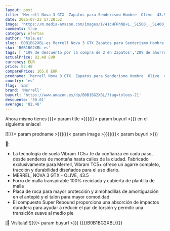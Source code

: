 ```yaml
---
layout: post
title: 'Merrell Nova 3 GTX  Zapatos para Senderismo Hombre  Olive  43.5 EU'
date: 2025-07-23 17:28:52
image: 'https://m.media-amazon.com/images/I/41cHFRhNB+L._SL500_._SL400_.jpg'
comments: true
category: ofertas
author: 'tole.es'
slug: 'B0B1BG2XBL-es Merrell Nova 3 GTX Zapatos para Senderismo Hombre Olive...'
sku: 'B0B1BG2XBL-es'
tags: [ '10% de descuento por la compra de 2 en Zapatos','20% de ahorro en calzado','20% de ahorro en moda','Arborist Merchandising Root','Compra 2, y obtén un 10% de descuento','Compra 2, y obtén un 10% de descuento_Shoes1','Moda','Moda Hombre','Prime Student -10% adicional en una selección de Moda','Self Service','Special Features Stores','Zapatos: -10% adicional en una selección de Moda','c8538d25-3af9-48d3-aeff-5f3ce5572a36_0','c8538d25-3af9-48d3-aeff-5f3ce5572a36_2001','c8538d25-3af9-48d3-aeff-5f3ce5572a36_4801','c8538d25-3af9-48d3-aeff-5f3ce5572a36_6301','c8538d25-3af9-48d3-aeff-5f3ce5572a36_8301','merrell','zapatos','🇪🇸', ]
actualPrice: 82.48 EUR
currency: EUR
price: 82.48
comparePrice: 165.0 EUR
prodname: 'Merrell Nova 3 GTX  Zapatos para Senderismo Hombre  Olive  43.5 EU'
country: 'es'
flag: '🇪🇸'
brand: 'Merrell'
buyurl: 'https://www.amazon.es/dp/B0B1BG2XBL/?tag=tolees-21'
descuento: '50.01'
average: '82.48'
---
```


Ahora mismo tienes [{{< param title >}}]({{< param buyurl >}}) en el siguiente enlace!

[![{{< param prodname >}}]({{< param image >}})]({{< param buyurl >}})

🔎:

- La tecnología de suela Vibram TC5+ te da confianza en cada paso, desde senderos de montaña hasta calles de la ciudad. Fabricado exclusivamente para Merrell, Vibram TC5+ ofrece un agarre completo, tracción y durabilidad diseñados para el uso diario.
- MERREL, NOVA 3 GTX - OLIVE, 43.5
- Forro de malla transpirable 100% reciclada y cubierta de plantilla de malla
- Placa de roca para mayor protección y almohadillas de amortiguación en el antepié y el talón para mayor comodidad
- El compuesto Super Rebound proporciona una absorción de impactos duradera para ayudar a reducir el par de torsión y permitir una transición suave al medio pie

[🛒 Visítala!!!]({{< param buyurl >}})
{{<world>}}B0B1BG2XBL{{</world>}}
